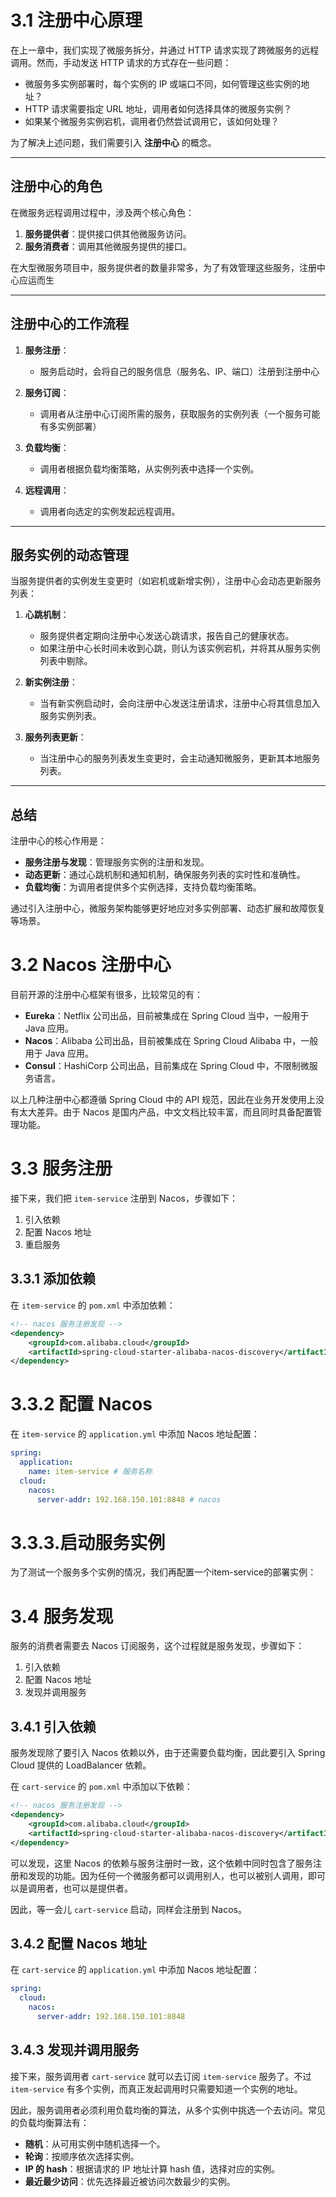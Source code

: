 # 3.1 注册中心原理

在上一章中，我们实现了微服务拆分，并通过 HTTP 请求实现了跨微服务的远程调用。然而，手动发送 HTTP 请求的方式存在一些问题：

- 微服务多实例部署时，每个实例的 IP 或端口不同，如何管理这些实例的地址？
- HTTP 请求需要指定 URL 地址，调用者如何选择具体的微服务实例？
- 如果某个微服务实例宕机，调用者仍然尝试调用它，该如何处理？

为了解决上述问题，我们需要引入 **注册中心** 的概念。

---

## 注册中心的角色

在微服务远程调用过程中，涉及两个核心角色：

1. **服务提供者**：提供接口供其他微服务访问。
2. **服务消费者**：调用其他微服务提供的接口。

在大型微服务项目中，服务提供者的数量非常多，为了有效管理这些服务，注册中心应运而生

---

## 注册中心的工作流程

1. **服务注册**：
   - 服务启动时，会将自己的服务信息（服务名、IP、端口）注册到注册中心

2. **服务订阅**：
   - 调用者从注册中心订阅所需的服务，获取服务的实例列表（一个服务可能有多实例部署）

3. **负载均衡**：
   - 调用者根据负载均衡策略，从实例列表中选择一个实例。

4. **远程调用**：
   - 调用者向选定的实例发起远程调用。

---

## 服务实例的动态管理

当服务提供者的实例发生变更时（如宕机或新增实例），注册中心会动态更新服务列表：

1. **心跳机制**：
   - 服务提供者定期向注册中心发送心跳请求，报告自己的健康状态。
   - 如果注册中心长时间未收到心跳，则认为该实例宕机，并将其从服务实例列表中剔除。

2. **新实例注册**：
   - 当有新实例启动时，会向注册中心发送注册请求，注册中心将其信息加入服务实例列表。

3. **服务列表更新**：
   - 当注册中心的服务列表发生变更时，会主动通知微服务，更新其本地服务列表。

---

## 总结

注册中心的核心作用是：
- **服务注册与发现**：管理服务实例的注册和发现。
- **动态更新**：通过心跳机制和通知机制，确保服务列表的实时性和准确性。
- **负载均衡**：为调用者提供多个实例选择，支持负载均衡策略。

通过引入注册中心，微服务架构能够更好地应对多实例部署、动态扩展和故障恢复等场景。

# 3.2 Nacos 注册中心

目前开源的注册中心框架有很多，比较常见的有：

- **Eureka**：Netflix 公司出品，目前被集成在 Spring Cloud 当中，一般用于 Java 应用。
- **Nacos**：Alibaba 公司出品，目前被集成在 Spring Cloud Alibaba 中，一般用于 Java 应用。
- **Consul**：HashiCorp 公司出品，目前集成在 Spring Cloud 中，不限制微服务语言。

以上几种注册中心都遵循 Spring Cloud 中的 API 规范，因此在业务开发使用上没有太大差异。由于 Nacos 是国内产品，中文文档比较丰富，而且同时具备配置管理功能。

# 3.3 服务注册

接下来，我们把 `item-service` 注册到 Nacos，步骤如下：

1. 引入依赖
2. 配置 Nacos 地址
3. 重启服务

## 3.3.1 添加依赖

在 `item-service` 的 `pom.xml` 中添加依赖：

```xml
<!-- nacos 服务注册发现 -->
<dependency>
    <groupId>com.alibaba.cloud</groupId>
    <artifactId>spring-cloud-starter-alibaba-nacos-discovery</artifactId>
</dependency>
```

# 3.3.2 配置 Nacos

在 `item-service` 的 `application.yml` 中添加 Nacos 地址配置：

```yaml
spring:
  application:
    name: item-service # 服务名称
  cloud:
    nacos:
      server-addr: 192.168.150.101:8848 # nacos
```

# 3.3.3.启动服务实例
为了测试一个服务多个实例的情况，我们再配置一个item-service的部署实例：

# 3.4 服务发现

服务的消费者需要去 Nacos 订阅服务，这个过程就是服务发现，步骤如下：

1. 引入依赖
2. 配置 Nacos 地址
3. 发现并调用服务

## 3.4.1 引入依赖

服务发现除了要引入 Nacos 依赖以外，由于还需要负载均衡，因此要引入 Spring Cloud 提供的 LoadBalancer 依赖。

在 `cart-service` 的 `pom.xml` 中添加以下依赖：

```xml
<!-- nacos 服务注册发现 -->
<dependency>
    <groupId>com.alibaba.cloud</groupId>
    <artifactId>spring-cloud-starter-alibaba-nacos-discovery</artifactId>
</dependency>
```

可以发现，这里 Nacos 的依赖与服务注册时一致，这个依赖中同时包含了服务注册和发现的功能。因为任何一个微服务都可以调用别人，也可以被别人调用，即可以是调用者，也可以是提供者。

因此，等一会儿 `cart-service` 启动，同样会注册到 Nacos。

## 3.4.2 配置 Nacos 地址

在 `cart-service` 的 `application.yml` 中添加 Nacos 地址配置：

```yaml
spring:
  cloud:
    nacos:
      server-addr: 192.168.150.101:8848
```
## 3.4.3 发现并调用服务

接下来，服务调用者 `cart-service` 就可以去订阅 `item-service` 服务了。不过 `item-service` 有多个实例，而真正发起调用时只需要知道一个实例的地址。

因此，服务调用者必须利用负载均衡的算法，从多个实例中挑选一个去访问。常见的负载均衡算法有：

- **随机**：从可用实例中随机选择一个。
- **轮询**：按顺序依次选择实例。
- **IP 的 hash**：根据请求的 IP 地址计算 hash 值，选择对应的实例。
- **最近最少访问**：优先选择最近被访问次数最少的实例。
